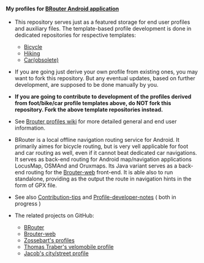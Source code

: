 
#### My profiles for  [BRouter Android application](http://brouter.de/brouter/) 
 
*  This repository serves just as a featured storage for end user profiles and auxiliary files. The template-based profile development is done in dedicated repositories for respective templates:

    *   [Bicycle](https://github.com/poutnikl/Trekking-Poutnik)
    *   [Hiking](https://github.com/poutnikl/Hiking-Poutnik)
    *   [Car(obsolete)](https://github.com/poutnikl/Car-Profile)

* If you are going just derive your own profile from existing ones, you may want to fork this repository. But any eventual updates, based on further development, are supposed to be done manually by you.

* **If you are going to contribute to development of the profiles derived from foot/bike/car profile templates above, do NOT fork this repository. Fork the above template repositories instead.**

* See [Brouter profiles wiki](https://github.com/poutnikl/Brouter-profiles/wiki) for more detailed general and end user information.

* BRouter is a local offline navigation routing service for Android. It primarily aimes for bicycle routing, but is very vell applicable for foot and car routing as well, even if it cannot beat dedicated car navigations. It serves as back-end routing for Android map/navigation applications LocusMap, OSMAnd and Oruxmaps. Its Java variant serves as a back-end routing for the [Brouter-web](http://brouter.de/brouter-web/) front-end. It is able also to run standalone, providing as the output the route in navigation hints in the form of GPX file.

* See also [Contribution-tips](https://github.com/poutnikl/Brouter-profiles/wiki/Contribution-tips) and [Profile-developer-notes](
https://github.com/poutnikl/Brouter-profiles/wiki/Profile-developer-notes)  ( both in progress )

* The related projects on GitHub\:  
   * [BRouter](https://github.com/abrensch/brouter)
   * [Brouter-web](https://github.com/nrenner/brouter-web)
   * [Zossebart's profiles](https://github.com/zossebart/brouter-mtb)  
   * [Thomas Traber's velomobile profile](https://github.com/ThomasTraber/brouter_profiles_and_testing)
   * [Jacob's city/street profile](https://github.com/utack/utack_brouter_data)

